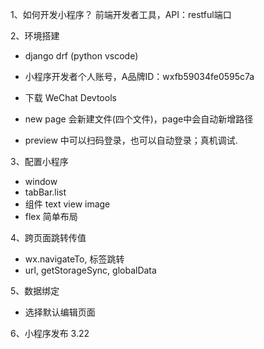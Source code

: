 1、如何开发小程序？
前端开发者工具，API：restful端口

2、环境搭建
- django drf (python vscode)

- 小程序开发者个人账号，A品牌ID：wxfb59034fe0595c7a
- 下载 WeChat Devtools

- new page
会新建文件(四个文件)，page中会自动新增路径

- preview 中可以扫码登录，也可以自动登录；真机调试.

3、配置小程序
- window
- tabBar.list
- 组件 text view image
- flex 简单布局

4、跨页面跳转传值
- wx.navigateTo, 标签跳转
- url, getStorageSync, globalData

5、数据绑定
- 选择默认编辑页面

6、小程序发布 3.22
